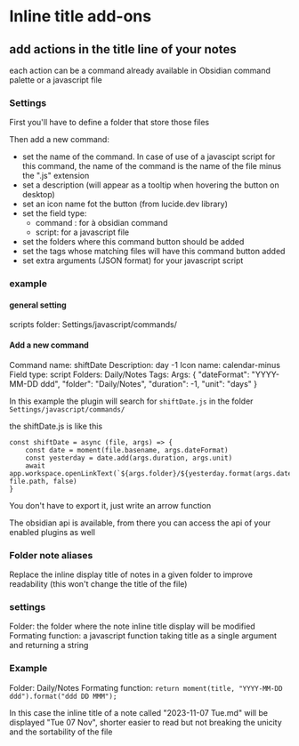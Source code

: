# Inline title add-ons

## add actions in the title line of your notes
each action can be a command already available in Obsidian command palette or a javascript file

### Settings

First you'll have to define a folder that store those files

Then add a new command:
- set the name of the command. In case of use of a javascipt script for this command, the name of the command is the name of the file minus the ".js" extension
- set a description (will appear as a tooltip when hovering the button on desktop)
- set an icon name fot the button (from lucide.dev library)
- set the field type:
  - command : for à obsidian command
  - script: for a javascript file
- set the folders where this command button should be added
- set the tags whose matching files will have this command button added
- set extra arguments (JSON format) for your javascript script

### example
#### general setting
scripts folder: Settings/javascript/commands/

#### Add a new command
Command name: shiftDate
Description: day -1
Icon name: calendar-minus
Field type: script
Folders: Daily/Notes
Tags: 
Args: {
  "dateFormat": "YYYY-MM-DD ddd",
  "folder": "Daily/Notes",
  "duration": -1,
  "unit": "days"
}

In this example
the plugin will search for `shiftDate.js` in the folder `Settings/javascript/commands/`

the shiftDate.js is like this
```
const shiftDate = async (file, args) => {
    const date = moment(file.basename, args.dateFormat)
    const yesterday = date.add(args.duration, args.unit)
    await app.workspace.openLinkText(`${args.folder}/${yesterday.format(args.dateFormat)}.md`, file.path, false)
}
```

You don't have to export it, just write an arrow function

The obsidian api is available, from there you can access the api of your enabled plugins as well

### Folder note aliases

Replace the inline display title of notes in a given folder to improve readability
(this won't change the title of the file)

### settings

Folder: the folder where the note inline title display will be modified
Formating function: a javascript function taking title as a single argument and returning a string


### Example
Folder: Daily/Notes
Formating function: `return moment(title, "YYYY-MM-DD ddd").format("ddd DD MMM");`

In this case the inline title of a note called "2023-11-07 Tue.md" will be displayed "Tue 07 Nov", shorter easier to read but not breaking the unicity and the sortability of the file

